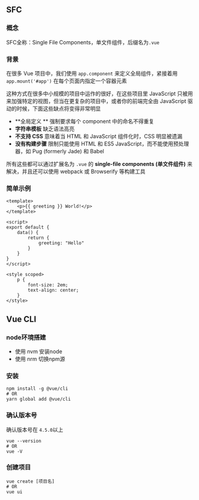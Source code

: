 ## SFC

### 概念

SFC全称：Single File Components，单文件组件，后缀名为`.vue`

### 背景

在很多 Vue 项目中，我们使用 `app.component` 来定义全局组件，紧接着用 `app.mount('#app')` 在每个页面内指定一个容器元素

这种方式在很多中小规模的项目中运作的很好，在这些项目里 JavaScript 只被用来加强特定的视图，但当在更复杂的项目中，或者你的前端完全由 JavaScript 驱动的时候，下面这些缺点将变得非常明显

* **全局定义 ** 强制要求每个 component 中的命名不得重复
* **字符串模板** 缺乏语法高亮
* **不支持 CSS** 意味着当 HTML 和 JavaScript 组件化时，CSS 明显被遗漏
* **没有构建步骤** 限制只能使用 HTML 和 ES5 JavaScript，而不能使用预处理器，如 Pug (formerly Jade) 和 Babel

所有这些都可以通过扩展名为 `.vue` 的 **single-file components (单文件组件)** 来解决，并且还可以使用 webpack 或 Browserify 等构建工具

### 简单示例

```vue
<template>
	<p>{{ greeting }} World!</p>
</template>

<script>
export default {
    data() {
        return {
            greeting: "Hello"
        }
    }
}
</script>

<style scoped>
    p {
        font-size: 2em;
        text-align: center;
    }
</style>
```



## Vue CLI

### node环境搭建

* 使用 nvm 安装node
* 使用 nrm 切换npm源

### 安装

```shell
npm install -g @vue/cli
# OR
yarn global add @vue/cli
```

### 确认版本号

确认版本号在 `4.5.0`以上

```shell
vue --version
# OR
vue -V
```

### 创建项目

```shell
vue create [项目名]
# OR
vue ui
```